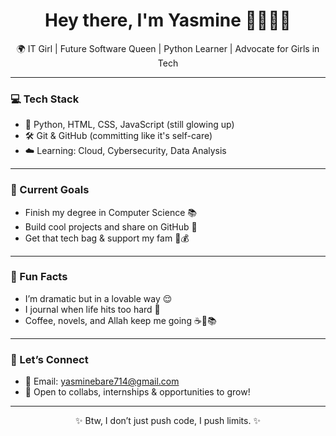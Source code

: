 <h1 align="center">Hey there, I'm Yasmine 👩🏽‍💻💖</h1>
<p align="center">
  🌍 IT Girl | Future Software Queen | Python Learner | Advocate for Girls in Tech
</p>

---

### 💻 Tech Stack
- 💅 Python, HTML, CSS, JavaScript (still glowing up)
- 🛠 Git & GitHub (committing like it's self-care)
- ☁️ Learning: Cloud, Cybersecurity, Data Analysis

---

### 🌱 Current Goals
- Finish my degree in Computer Science 📚
- Build cool projects and share on GitHub 🚀
- Get that tech bag & support my fam 💼💰

---

### 🦋 Fun Facts
- I’m dramatic but in a lovable way 😌
- I journal when life hits too hard 📖
- Coffee, novels, and Allah keep me going ☕📿📚

---

### 💌 Let’s Connect
- 📧 Email: yasminebare714@gmail.com
- 💬 Open to collabs, internships & opportunities to grow!

---

<p align="center">✨ Btw, I don’t just push code, I push limits. ✨</p>
